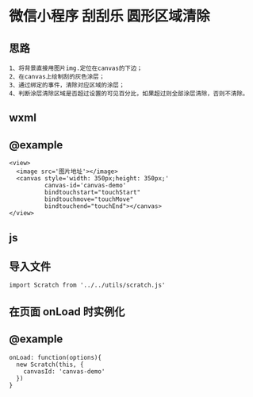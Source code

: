 # 微信小程序 刮刮乐 圆形区域清除

## 思路
    1、将背景直接用图片img.定位在canvas的下边；
    2、在canvas上绘制刮的灰色涂层；
    3、通过绑定的事件，清除对应区域的涂层；
    4、判断涂层清除区域是否超过设置的可见百分比，如果超过则全部涂层清除，否则不清除。

## wxml
## @example
    <view>
      <image src='图片地址'></image>
      <canvas style='width: 350px;height: 350px;' 
              canvas-id='canvas-demo' 
              bindtouchstart="touchStart" 
              bindtouchmove="touchMove" 
              bindtouchend="touchEnd"></canvas>
    </view>

## js
## 导入文件
    import Scratch from '../../utils/scratch.js'

## 在页面 onLoad 时实例化
## @example
    onLoad: function(options){
      new Scratch(this, {
        canvasId: 'canvas-demo'
      })
    } 